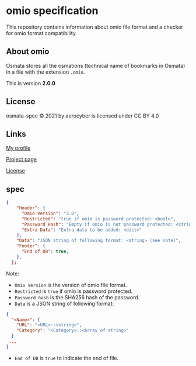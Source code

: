 # omio specification

This repository contains information about omio file format and a checker for omio format compatibility.

## About omio

Osmata stores all the osmations (technical name of bookmarks in Osmata) in a file with the extension `.omio`.

This is version **2.0.0**

## License

osmata-spec
© 2021 by aerocyber is licensed under CC BY 4.0

## Links

[My profile](https://github.com/aerocyber)

[Project page](https://aerocyber.github.io/osmata-spec)

[License](http://creativecommons.org/licenses/by/4.0/)

## spec

```json
{
    "Header": {
      "Omio Version": "2.0",
      "Restricted": "true if omio is password protected: <bool>",
      "Password Hash": "Empty if omio is not password protected: <string>",
      "Extra Data": "Extra data to be added: <dict>"
    },
    "Data": "JSON string of following format: <string> (see note)",
    "Footer": {
      "End of DB": true,
    },
  };
```

Note:

- `Omio Version` is the version of omio file format.
- `Restricted` is `true` if omio is password protected.
- `Password hash` is the SHA256 hash of the password.
- `Data` is a JSON string of following format:

```json
{
  "<Name>": {
    "URL": "<URL>::<string>",
    "Category": "<Category>::<Array of string>"
  }
 ...
}
```

- `End of DB` is `true` to indicate the end of file.
